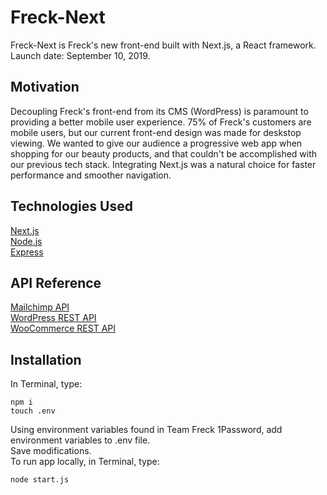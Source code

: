 # Freck-Next

Freck-Next is Freck's new front-end built with Next.js, a React framework. Launch date: September 10, 2019.

## Motivation

Decoupling Freck's front-end from its CMS (WordPress) is paramount to providing a better mobile user experience. 75% of Freck's customers are mobile users, but our current front-end design was made for deskstop viewing. We wanted to give our audience a progressive web app when shopping for our beauty products, and that couldn't be accomplished with our previous tech stack. Integrating Next.js was a natural choice for faster performance and smoother navigation.

## Technologies Used
[Next.js](https://nextjs.org/)    
[Node.js](https://nodejs.org/en/)  
[Express](https://expressjs.com/)

## API Reference
[Mailchimp API](https://developer.mailchimp.com/)  
[WordPress REST API](https://developer.wordpress.org/rest-api/)  
[WooCommerce REST API](https://woocommerce.github.io/woocommerce-rest-api-docs/)

## Installation

In Terminal, type:

```
npm i
touch .env
```

Using environment variables found in Team Freck 1Password, add environment variables to .env file.  
Save modifications.  
To run app locally, in Terminal, type:  

```
node start.js
```